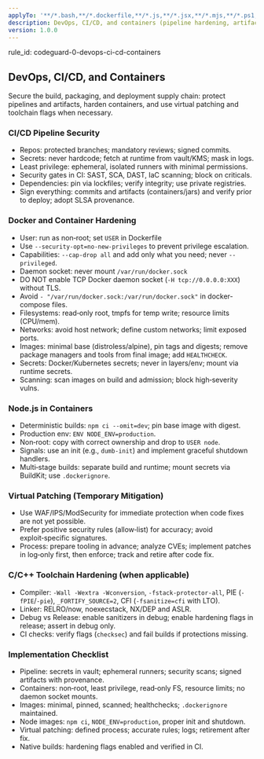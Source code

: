 ```yaml
---
applyTo: '**/*.bash,**/*.dockerfile,**/*.js,**/*.jsx,**/*.mjs,**/*.ps1,**/*.sh,**/*.wsdl,**/*.xml,**/*.xsd,**/*.xslt,**/*.yaml,**/*.yml,Dockerfile*,docker-compose*'
description: DevOps, CI/CD, and containers (pipeline hardening, artifacts, Docker/K8s images, virtual patching, toolchain)
version: 1.0.0
---
```


rule_id: codeguard-0-devops-ci-cd-containers

## DevOps, CI/CD, and Containers

Secure the build, packaging, and deployment supply chain: protect pipelines and artifacts, harden containers, and use virtual patching and toolchain flags when necessary.

### CI/CD Pipeline Security
- Repos: protected branches; mandatory reviews; signed commits.
- Secrets: never hardcode; fetch at runtime from vault/KMS; mask in logs.
- Least privilege: ephemeral, isolated runners with minimal permissions.
- Security gates in CI: SAST, SCA, DAST, IaC scanning; block on criticals.
- Dependencies: pin via lockfiles; verify integrity; use private registries.
- Sign everything: commits and artifacts (containers/jars) and verify prior to deploy; adopt SLSA provenance.

### Docker and Container Hardening
- User: run as non‑root; set `USER` in Dockerfile
- Use `--security-opt=no-new-privileges` to prevent privilege escalation.
- Capabilities: `--cap-drop all` and add only what you need; never `--privileged`.
- Daemon socket: never mount `/var/run/docker.sock`
- DO NOT enable TCP Docker daemon socket (`-H tcp://0.0.0.0:XXX`) without TLS.
- Avoid `- "/var/run/docker.sock:/var/run/docker.sock"` in docker-compose files.
- Filesystems: read‑only root, tmpfs for temp write; resource limits (CPU/mem).
- Networks: avoid host network; define custom networks; limit exposed ports.
- Images: minimal base (distroless/alpine), pin tags and digests; remove package managers and tools from final image; add `HEALTHCHECK`.
- Secrets: Docker/Kubernetes secrets; never in layers/env; mount via runtime secrets.
- Scanning: scan images on build and admission; block high‑severity vulns.

### Node.js in Containers
- Deterministic builds: `npm ci --omit=dev`; pin base image with digest.
- Production env: `ENV NODE_ENV=production`.
- Non‑root: copy with correct ownership and drop to `USER node`.
- Signals: use an init (e.g., `dumb-init`) and implement graceful shutdown handlers.
- Multi‑stage builds: separate build and runtime; mount secrets via BuildKit; use `.dockerignore`.

### Virtual Patching (Temporary Mitigation)
- Use WAF/IPS/ModSecurity for immediate protection when code fixes are not yet possible.
- Prefer positive security rules (allow‑list) for accuracy; avoid exploit‑specific signatures.
- Process: prepare tooling in advance; analyze CVEs; implement patches in log‑only first, then enforce; track and retire after code fix.

### C/C++ Toolchain Hardening (when applicable)
- Compiler: `-Wall -Wextra -Wconversion`, `-fstack-protector-all`, PIE (`-fPIE`/`-pie`), `_FORTIFY_SOURCE=2`, CFI (`-fsanitize=cfi` with LTO).
- Linker: RELRO/now, noexecstack, NX/DEP and ASLR.
- Debug vs Release: enable sanitizers in debug; enable hardening flags in release; assert in debug only.
- CI checks: verify flags (`checksec`) and fail builds if protections missing.

### Implementation Checklist
- Pipeline: secrets in vault; ephemeral runners; security scans; signed artifacts with provenance.
- Containers: non‑root, least privilege, read‑only FS, resource limits; no daemon socket mounts.
- Images: minimal, pinned, scanned; healthchecks; `.dockerignore` maintained.
- Node images: `npm ci`, `NODE_ENV=production`, proper init and shutdown.
- Virtual patching: defined process; accurate rules; logs; retirement after fix.
- Native builds: hardening flags enabled and verified in CI.

